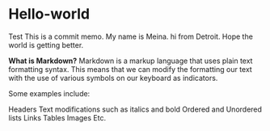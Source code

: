 # Hello-world
Test
This is a commit memo. My name is Meina.
hi from Detroit. Hope the world is getting better.

**What is Markdown?**
Markdown is a markup language that uses plain text formatting syntax. This means that we can modify the formatting our text with the use of various symbols on our keyboard as indicators.

Some examples include:

Headers
Text modifications such as italics and bold
Ordered and Unordered lists
Links
Tables
Images
Etc.
